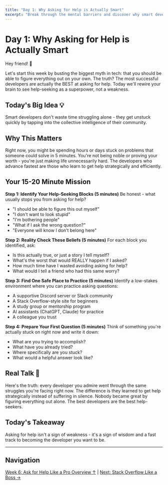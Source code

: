 ```yaml
---
title: "Day 1: Why Asking for Help is Actually Smart"
excerpt: "Break through the mental barriers and discover why smart developers ask questions instead of struggling in silence."
---
```


# Day 1: Why Asking for Help is Actually Smart

Hey friend! 👋

Let's start this week by busting the biggest myth in tech: that you should be able to figure everything out on your own. The truth? The most successful developers are actually the BEST at asking for help. Today we'll rewire your brain to see help-seeking as a superpower, not a weakness.

## Today's Big Idea 💡

Smart developers don't waste time struggling alone - they get unstuck quickly by tapping into the collective intelligence of their community.

## Why This Matters

Right now, you might be spending hours or days stuck on problems that someone could solve in 5 minutes. You're not being noble or proving your worth - you're just making life unnecessarily hard. The developers who advance fastest are those who learn to get help strategically and efficiently.

## Your 15-20 Minute Mission

**Step 1: Identify Your Help-Seeking Blocks (5 minutes)**
Be honest - what usually stops you from asking for help?
- "I should be able to figure this out myself"
- "I don't want to look stupid" 
- "I'm bothering people"
- "What if I ask the wrong question?"
- "Everyone will know I don't belong here"

**Step 2: Reality Check These Beliefs (5 minutes)**
For each block you identified, ask:
- Is this actually true, or just a story I tell myself?
- What's the worst that would REALLY happen if I asked?
- How much time have I wasted avoiding asking for help?
- What would I tell a friend who had this same worry?

**Step 3: Find One Safe Place to Practice (5 minutes)**
Identify a low-stakes environment where you can practice asking questions:
- A supportive Discord server or Slack community
- A Stack Overflow-style site for beginners
- A study group or mentorship program
- AI assistants (ChatGPT, Claude) for practice
- A colleague you trust

**Step 4: Prepare Your First Question (5 minutes)**
Think of something you're actually stuck on right now and write it down:
- What are you trying to accomplish?
- What have you already tried?
- Where specifically are you stuck?
- What would a helpful answer look like?

## Real Talk 💬

Here's the truth: every developer you admire went through the same struggles you're facing right now. The difference is they learned to get help strategically instead of suffering in silence. Nobody became great by figuring everything out alone. The best developers are the best help-seekers.

## Today's Takeaway

Asking for help isn't a sign of weakness - it's a sign of wisdom and a fast track to becoming the developer you want to be.

---

## Navigation

[Week 6: Ask for Help Like a Pro Overview ↑](/journey/week-06/) | [Next: Stack Overflow Like a Boss →](/journey/week-06/02-stackoverflow-mastery/)
